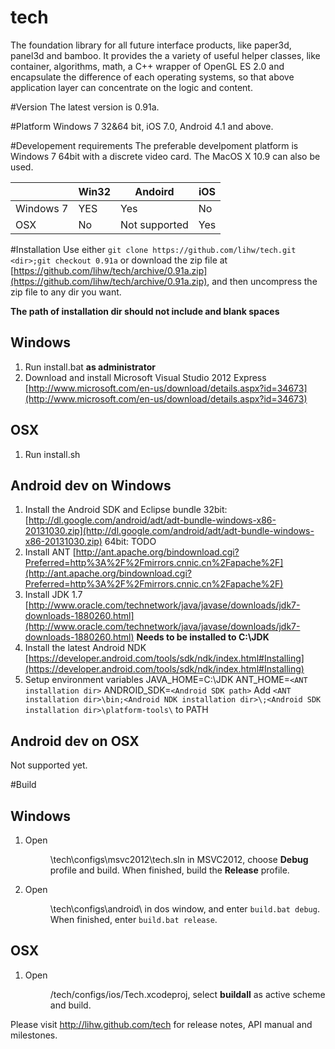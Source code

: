 tech
====

The foundation library for all future interface products, like paper3d, panel3d and bamboo. It provides the a variety of useful helper classes, like container, algorithms, math, a C++ wrapper of OpenGL ES 2.0 and encapsulate the difference of each operating systems, so that above application layer can concentrate on the logic and content.

#Version
The latest version is 0.91a.

#Platform
Windows 7 32&64 bit, iOS 7.0, Android 4.1 and above.

#Developement requirements
The preferable develpoment platform is Windows 7 64bit with a discrete video card. The MacOS X 10.9 can also be used.

|               | Win32         | Andoird      |    iOS   |
| ------------- | ------------- |--------------|----------|
| Windows 7     | YES           |  Yes         |   No
| OSX           | No            | Not supported|   Yes    |

#Installation
Use either `git clone https://github.com/lihw/tech.git <dir>;git checkout 0.91a` or download the zip file at [https://github.com/lihw/tech/archive/0.91a.zip](https://github.com/lihw/tech/archive/0.91a.zip), and then uncompress the zip file to any dir you want. 

**The path of installation dir should not include and blank spaces**

## Windows
1. Run install.bat **as administrator**
2. Download and install Microsoft Visual Studio 2012 Express
[http://www.microsoft.com/en-us/download/details.aspx?id=34673](http://www.microsoft.com/en-us/download/details.aspx?id=34673)

## OSX
1. Run install.sh
 
## Android dev on Windows
1. Install the Android SDK and Eclipse bundle 
32bit: [http://dl.google.com/android/adt/adt-bundle-windows-x86-20131030.zip](http://dl.google.com/android/adt/adt-bundle-windows-x86-20131030.zip)
64bit: TODO
2. Install ANT
[http://ant.apache.org/bindownload.cgi?Preferred=http%3A%2F%2Fmirrors.cnnic.cn%2Fapache%2F](http://ant.apache.org/bindownload.cgi?Preferred=http%3A%2F%2Fmirrors.cnnic.cn%2Fapache%2F)
3. Install JDK 1.7
[http://www.oracle.com/technetwork/java/javase/downloads/jdk7-downloads-1880260.html](http://www.oracle.com/technetwork/java/javase/downloads/jdk7-downloads-1880260.html)
**Needs to be installed to C:\JDK**
4. Install the latest Android NDK
[https://developer.android.com/tools/sdk/ndk/index.html#Installing](https://developer.android.com/tools/sdk/ndk/index.html#Installing)
5. Setup environment variables
JAVA_HOME=C:\JDK
ANT_HOME=`<ANT installation dir>`
ANDROID_SDK=`<Android SDK path>`
Add `<ANT installation dir>\bin;<Android NDK installation dir>\;<Android SDK installation dir>\platform-tools\` to PATH

## Android dev on OSX
Not supported yet.

#Build

## Windows
1. Open <Dir>\tech\configs\msvc2012\tech.sln in MSVC2012, choose **Debug** profile and build. When finished, build the **Release** profile.
2. Open <Dir>\tech\configs\android\ in dos window, and enter `build.bat debug`. When finished, enter `build.bat release`.

## OSX
1. Open <Dir>/tech/configs/ios/Tech.xcodeproj, select **buildall** as active scheme and build.


Please visit http://lihw.github.com/tech for release notes, API manual and milestones.
